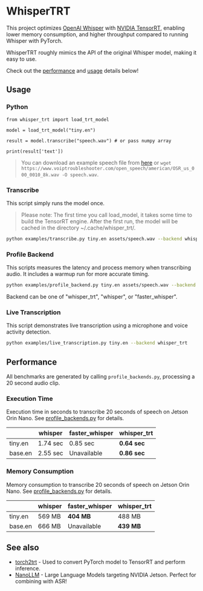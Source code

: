 # WhisperTRT

This project optimizes [OpenAI Whisper](https://github.com/openai/whisper) with [NVIDIA TensorRT](https://developer.nvidia.com/tensorrt#:~:text=NVIDIA%20TensorRT%2DLLM%20is%20an,on%20the%20NVIDIA%20AI%20platform.), enabling lower memory consumption, and higher throughput compared to running Whisper with PyTorch.

WhisperTRT roughly mimics the API of the original Whisper model, making it easy to use.  

Check out the [performance](#performance) and [usage](#usage) details below!

## Usage

### Python

```python3
from whisper_trt import load_trt_model

model = load_trt_model("tiny.en")

result = model.transcribe("speech.wav") # or pass numpy array

print(result['text'])
```

> You can download an example speech file from [here](https://www.voiptroubleshooter.com/open_speech/american/OSR_us_000_0010_8k.wav) or 
> ``wget https://www.voiptroubleshooter.com/open_speech/american/OSR_us_000_0010_8k.wav -O speech.wav``.


### Transcribe

This script simply runs the model once.  

> Please note:  The first time you call load_model, it takes some time to build the TensorRT engine.
> After the first run, the model will be cached in the directory ~/.cache/whisper_trt/.

```bash
python examples/transcribe.py tiny.en assets/speech.wav --backend whisper_trt
```

### Profile Backend

This scripts measures the latency and process memory when transcribing audio. It includes a warmup run for
more accurate timing.

```bash
python examples/profile_backend.py tiny.en assets/speech.wav --backend whisper_trt
```

Backend can be one of "whisper_trt", "whisper", or "faster_whisper".

### Live Transcription

This script demonstrates live transcription using a microphone and voice activity detection.

```bash
python examples/live_transcription.py tiny.en --backend whisper_trt
```

## Performance

All benchmarks are generated by calling ``profile_backends.py``,
processing a 20 second audio clip.


### Execution Time

Execution time in seconds to transcribe 20 seconds of speech on Jetson Orin Nano. See [profile_backends.py](profile_backends.py) for details.


|     | whisper | faster_whisper | whisper_trt |
|-------|---------|--------------------|--------|
| tiny.en | 1.74 sec | 0.85 sec | **0.64 sec** |
| base.en | 2.55 sec | Unavailable | **0.86 sec** |


### Memory Consumption

Memory consumption to transcribe 20 seconds of speech on Jetson Orin Nano. See [profile_backends.py](profile_backends.py) for details.

|     | whisper | faster_whisper | whisper_trt |
|-------|---------|--------------------|--------|
| tiny.en | 569 MB | **404 MB** | 488 MB |
| base.en | 666 MB |  Unavailable | **439 MB** |


## See also

- [torch2trt](https://github.com/NVIDIA-AI-IOT/torch2trt) - Used to convert PyTorch model to TensorRT and perform inference.
- [NanoLLM](https://github.com/dusty-nv/NanoLLM) - Large Language Models targeting NVIDIA Jetson.  Perfect for combining with ASR!